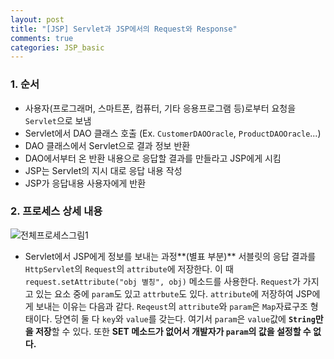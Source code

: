```yaml
---
layout: post
title: "[JSP] Servlet과 JSP에서의 Request와 Response"
comments: true
categories: JSP_basic
---
```


### 1. 순서

- 사용자(프로그래머, 스마트폰, 컴퓨터, 기타 응용프로그램 등)로부터 요청을 `Servlet`으로 보냄
- Servlet에서 DAO 클래스 호출 (Ex. `CustomerDAOOracle`, `ProductDAOOracle`...)
- DAO 클래스에서 Servlet으로 결과 정보 반환
- DAO에서부터 온 반환 내용으로 응답할 결과를 만들라고 JSP에게 시킴
- JSP는 Servlet의 지시 대로 응답 내용 작성
- JSP가 응답내용 사용자에게 반환

### 2. 프로세스 상세 내용

![전체프로세스그림1](http://nokbeondev.github.io/img/JSP_WholeProcess1.JPG)

- Servlet에서 JSP에게 정보를 보내는 과정**(별표 부분)**
서블릿의 응답 결과를 `HttpServlet`의 `Request`의 `attribute`에 저장한다. 이 때 `request.setAttribute("obj 별칭", obj)` 메소드를 사용한다. `Request`가 가지고 있는 요소 중에 `param`도 있고 `attrbute`도 있다. `attribute`에 저장하여 JSP에게 보내는 이유는 다음과 같다.
`Reqeust`의 `attribute`와 `param`은 `Map`자료구조 형태이다. 당연히 둘 다 `key`와 `value`를 갖는다. 여기서 `param`은 `value`값에 **`String`만을 저장**할 수 있다. 또한 **SET 메소드가 없어서 개발자가 `param`의 값을 설정할 수 없다.**